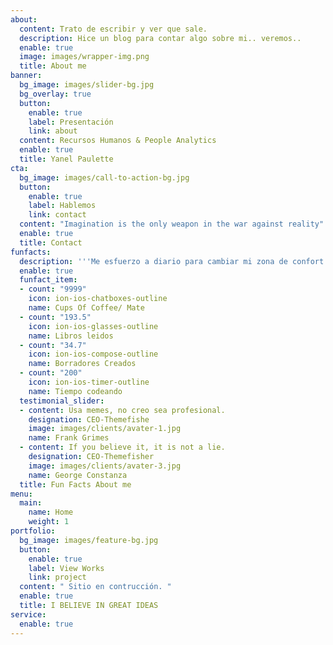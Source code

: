 ```yaml
---
about:
  content: Trato de escribir y ver que sale.
  description: Hice un blog para contar algo sobre mi.. veremos..
  enable: true
  image: images/wrapper-img.png
  title: About me
banner:
  bg_image: images/slider-bg.jpg
  bg_overlay: true
  button:
    enable: true
    label: Presentación
    link: about
  content: Recursos Humanos & People Analytics
  enable: true
  title: Yanel Paulette
cta:
  bg_image: images/call-to-action-bg.jpg
  button:
    enable: true
    label: Hablemos
    link: contact
  content: "Imagination is the only weapon in the war against reality"
  enable: true
  title: Contact
funfacts:
  description: '''Me esfuerzo a diario para cambiar mi zona de confort'''
  enable: true
  funfact_item:
  - count: "9999"
    icon: ion-ios-chatboxes-outline
    name: Cups Of Coffee/ Mate
  - count: "193.5"
    icon: ion-ios-glasses-outline
    name: Libros leidos
  - count: "34.7"
    icon: ion-ios-compose-outline
    name: Borradores Creados
  - count: "200"
    icon: ion-ios-timer-outline
    name: Tiempo codeando
  testimonial_slider:
  - content: Usa memes, no creo sea profesional.
    designation: CEO-Themefishe
    image: images/clients/avater-1.jpg
    name: Frank Grimes
  - content: If you believe it, it is not a lie.
    designation: CEO-Themefisher
    image: images/clients/avater-3.jpg
    name: George Constanza
  title: Fun Facts About me
menu:
  main:
    name: Home
    weight: 1
portfolio:
  bg_image: images/feature-bg.jpg
  button:
    enable: true
    label: View Works
    link: project
  content: " Sitio en contrucción. "
  enable: true
  title: I BELIEVE IN GREAT IDEAS
service:
  enable: true
---
```

